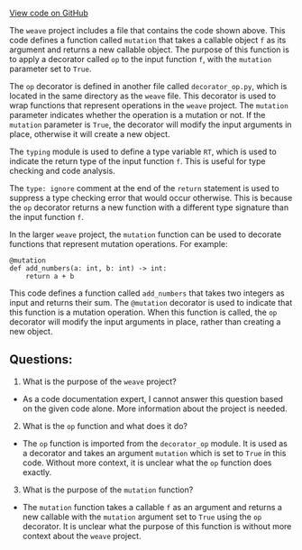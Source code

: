 [View code on GitHub](https://github.com/wandb/weave/weave/decorator_mutation.py)

The `weave` project includes a file that contains the code shown above. This code defines a function called `mutation` that takes a callable object `f` as its argument and returns a new callable object. The purpose of this function is to apply a decorator called `op` to the input function `f`, with the `mutation` parameter set to `True`.

The `op` decorator is defined in another file called `decorator_op.py`, which is located in the same directory as the `weave` file. This decorator is used to wrap functions that represent operations in the `weave` project. The `mutation` parameter indicates whether the operation is a mutation or not. If the `mutation` parameter is `True`, the decorator will modify the input arguments in place, otherwise it will create a new object.

The `typing` module is used to define a type variable `RT`, which is used to indicate the return type of the input function `f`. This is useful for type checking and code analysis.

The `type: ignore` comment at the end of the `return` statement is used to suppress a type checking error that would occur otherwise. This is because the `op` decorator returns a new function with a different type signature than the input function `f`.

In the larger `weave` project, the `mutation` function can be used to decorate functions that represent mutation operations. For example:

```
@mutation
def add_numbers(a: int, b: int) -> int:
    return a + b
```

This code defines a function called `add_numbers` that takes two integers as input and returns their sum. The `@mutation` decorator is used to indicate that this function is a mutation operation. When this function is called, the `op` decorator will modify the input arguments in place, rather than creating a new object.
## Questions: 
 1. What is the purpose of the `weave` project?
- As a code documentation expert, I cannot answer this question based on the given code alone. More information about the project is needed.

2. What is the `op` function and what does it do?
- The `op` function is imported from the `decorator_op` module. It is used as a decorator and takes an argument `mutation` which is set to `True` in this code. Without more context, it is unclear what the `op` function does exactly.

3. What is the purpose of the `mutation` function?
- The `mutation` function takes a callable `f` as an argument and returns a new callable with the `mutation` argument set to `True` using the `op` decorator. It is unclear what the purpose of this function is without more context about the `weave` project.